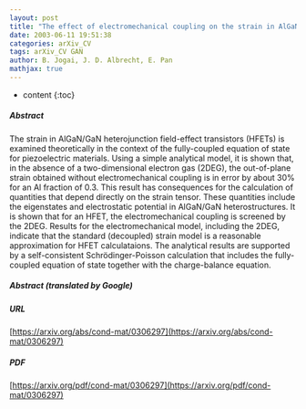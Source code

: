```yaml
---
layout: post
title: "The effect of electromechanical coupling on the strain in AlGaN/GaN heterojunction field effect transistors"
date: 2003-06-11 19:51:38
categories: arXiv_CV
tags: arXiv_CV GAN
author: B. Jogai, J. D. Albrecht, E. Pan
mathjax: true
---
```


* content
{:toc}

##### Abstract
The strain in AlGaN/GaN heterojunction field-effect transistors (HFETs) is examined theoretically in the context of the fully-coupled equation of state for piezoelectric materials. Using a simple analytical model, it is shown that, in the absence of a two-dimensional electron gas (2DEG), the out-of-plane strain obtained without electromechanical coupling is in error by about 30% for an Al fraction of 0.3. This result has consequences for the calculation of quantities that depend directly on the strain tensor. These quantities include the eigenstates and electrostatic potential in AlGaN/GaN heterostructures. It is shown that for an HFET, the electromechanical coupling is screened by the 2DEG. Results for the electromechanical model, including the 2DEG, indicate that the standard (decoupled) strain model is a reasonable approximation for HFET calculataions. The analytical results are supported by a self-consistent Schrödinger-Poisson calculation that includes the fully-coupled equation of state together with the charge-balance equation.

##### Abstract (translated by Google)


##### URL
[https://arxiv.org/abs/cond-mat/0306297](https://arxiv.org/abs/cond-mat/0306297)

##### PDF
[https://arxiv.org/pdf/cond-mat/0306297](https://arxiv.org/pdf/cond-mat/0306297)

